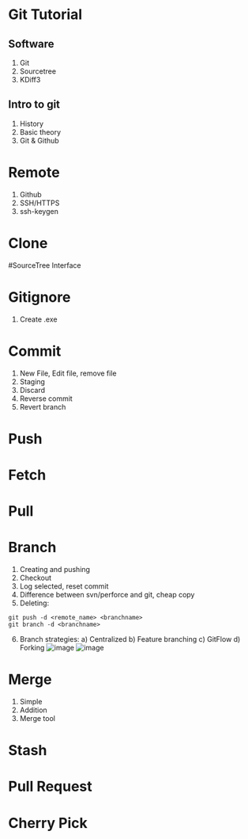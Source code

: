 # Git Tutorial
## Software
1. Git
2. Sourcetree
3. KDiff3
## Intro to git
1. History
2. Basic theory
3. Git & Github
# Remote
1. Github
2. SSH/HTTPS
3. ssh-keygen
# Clone
#SourceTree Interface
# Gitignore
1. Create .exe
# Commit
1. New File, Edit file, remove file
2. Staging
3. Discard
4. Reverse commit
5. Revert branch
# Push
# Fetch
# Pull
# Branch
1. Creating and pushing
2. Checkout
3. Log selected, reset commit
4. Difference between svn/perforce and git, cheap copy
5. Deleting:  
```
git push -d <remote_name> <branchname> 
git branch -d <branchname>
```
6. Branch strategies: a) Centralized b) Feature branching c) GitFlow d) Forking
![image](https://user-images.githubusercontent.com/6888341/185072473-519a5a60-2aec-49ff-9088-bdd262fbae10.png)
![image](https://user-images.githubusercontent.com/6888341/185072532-3e9d2dc6-c0f8-42d2-90a5-90a30a0a196e.png)

# Merge
1. Simple
2. Addition
3. Merge tool
# Stash
# Pull Request
# Cherry Pick
